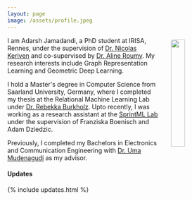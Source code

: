 ```yaml
---
layout: page
image: /assets/profile.jpeg
---
```


<img src="{{ page.image }}" style="float: right; width: 25%; padding: 6px; margin: 0 0 0 20px; border-radius: 10px;"> 

I am Adarsh Jamadandi, a PhD student at IRISA, Rennes, under the supervision of [Dr. Nicolas Keriven](https://nkeriven.github.io) and co-supervised by [Dr. Aline Roumy](https://people.rennes.inria.fr/Aline.Roumy/).
My research interests include Graph Representation Learning and Geometric Deep Learning.

I hold a Master's degree in Computer Science from Saarland University, Germany, where I completed my thesis at the Relational Machine Learning Lab under [Dr. Rebekka Burkholz](https://relationalml.github.io). Upto recently, I was working as a research assistant at the [SprintML Lab](https://sprintml.com/team/) under the supervision of Franziska Boenisch and Adam Dziedzic.

Previously, I completed my Bachelors in Electronics and Communication Engineering with [Dr. Uma Mudenagudi](https://scholar.google.co.in/citations?user=xBaqwmkAAAAJ&hl=en) as my advisor.



#### Updates

{% include updates.html %}
